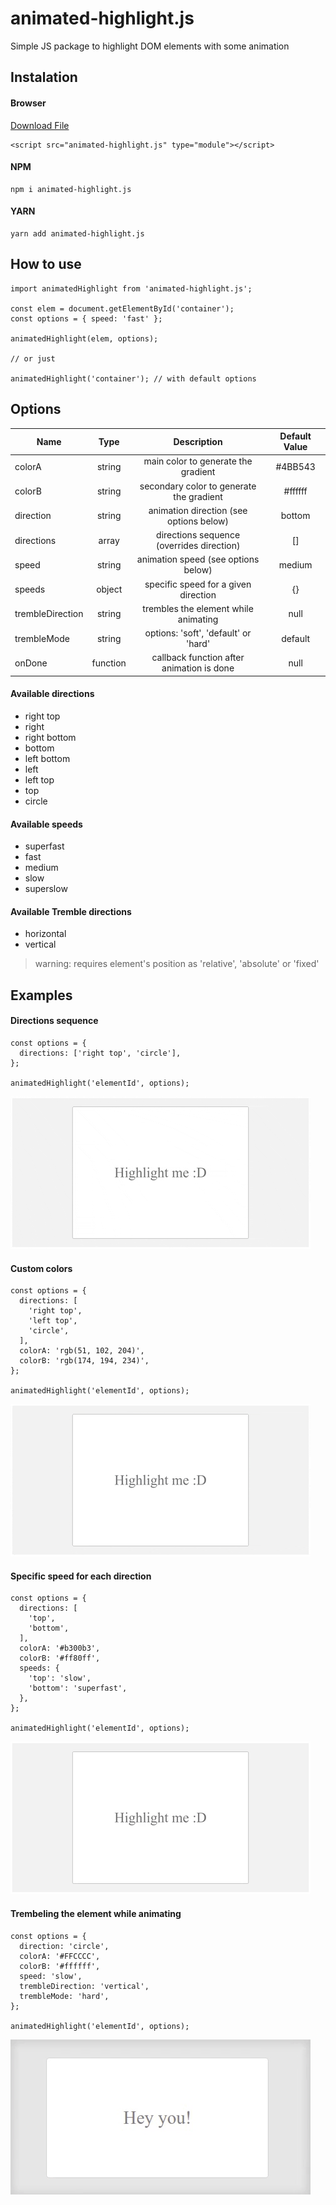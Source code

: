 # animated-highlight.js
Simple JS package to highlight DOM elements with some animation

## Instalation

#### Browser

[Download File](https://raw.githubusercontent.com/arthursb2016/animated-highlight.js/main/src/index.js)

```
<script src="animated-highlight.js" type="module"></script>
```

#### NPM

```
npm i animated-highlight.js
```

#### YARN

```
yarn add animated-highlight.js
```
## How to use

```
import animatedHighlight from 'animated-highlight.js';

const elem = document.getElementById('container');
const options = { speed: 'fast' };

animatedHighlight(elem, options);

// or just

animatedHighlight('container'); // with default options
```

## Options

| Name  | Type | Description | Default Value |
| ------------- |:-------------:|:-------------:|:-------------:|
| colorA      | string  | main color to generate the gradient | #4BB543 |
| colorB      | string  | secondary color to generate the gradient | #ffffff |
| direction      | string  | animation direction (see options below) | bottom |
| directions     | array  | directions sequence (overrides direction) | [] |
| speed     | string  | animation speed (see options below) | medium |
| speeds     | object  | specific speed for a given direction | {} |
| trembleDirection | string | trembles the element while animating | null |
| trembleMode | string | options: 'soft', 'default' or 'hard' | default
| onDone     | function  | callback function after animation is done | null |


#### Available directions

* right top
* right
* right bottom
* bottom
* left bottom
* left
* left top
* top
* circle

#### Available speeds

* superfast
* fast
* medium
* slow
* superslow

#### Available Tremble directions

* horizontal
* vertical

> warning: requires element's position as 'relative', 'absolute' or 'fixed'

## Examples

#### Directions sequence

```
const options = {
  directions: ['right top', 'circle'],
};

animatedHighlight('elementId', options);
```

![first example](/examples/1.gif "first example")

#### Custom colors

```
const options = {
  directions: [
    'right top',
    'left top',
    'circle',
  ],
  colorA: 'rgb(51, 102, 204)',
  colorB: 'rgb(174, 194, 234)',
};

animatedHighlight('elementId', options);
```

![second example](/examples/2.gif "second example")

#### Specific speed for each direction

```
const options = {
  directions: [
    'top',
    'bottom',
  ],
  colorA: '#b300b3',
  colorB: '#ff80ff',
  speeds: {
    'top': 'slow',
    'bottom': 'superfast',
  },
};

animatedHighlight('elementId', options);
```

![third example](/examples/3.gif "third example")

#### Trembeling the element while animating

```
const options = {
  direction: 'circle',
  colorA: '#FFCCCC',
  colorB: '#ffffff',
  speed: 'slow',
  trembleDirection: 'vertical',
  trembleMode: 'hard',
};

animatedHighlight('elementId', options);
```

![third example](/examples/4.gif "fourth example")
